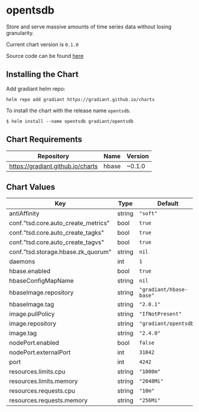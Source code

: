 opentsdb
========
Store and serve massive amounts of time series data without losing granularity.


Current chart version is `0.1.0`

Source code can be found [here](http://opentsdb.net/)


## Installing the Chart

Add gradiant helm repo:

```
helm repo add gradiant https://gradiant.github.io/charts
```

To install the chart with the release name `opentsdb`.

```
$ helm install --name opentsdb gradiant/opentsdb
```

## Chart Requirements

| Repository | Name | Version |
|------------|------|---------|
| https://gradiant.github.io/charts | hbase | ~0.1.0 |

## Chart Values

| Key | Type | Default | Description |
|-----|------|---------|-------------|
| antiAffinity | string | `"soft"` |  |
| conf."tsd.core.auto_create_metrics" | bool | `true` |  |
| conf."tsd.core.auto_create_tagks" | bool | `true` |  |
| conf."tsd.core.auto_create_tagvs" | bool | `true` |  |
| conf."tsd.storage.hbase.zk_quorum" | string | `nil` |  |
| daemons | int | `1` |  |
| hbase.enabled | bool | `true` |  |
| hbaseConfigMapName | string | `nil` |  |
| hbaseImage.repository | string | `"gradiant/hbase-base"` |  |
| hbaseImage.tag | string | `"2.0.1"` |  |
| image.pullPolicy | string | `"IfNotPresent"` |  |
| image.repository | string | `"gradiant/opentsdb"` |  |
| image.tag | string | `"2.4.0"` |  |
| nodePort.enabled | bool | `false` |  |
| nodePort.externalPort | int | `31042` |  |
| port | int | `4242` |  |
| resources.limits.cpu | string | `"1000m"` |  |
| resources.limits.memory | string | `"2048Mi"` |  |
| resources.requests.cpu | string | `"10m"` |  |
| resources.requests.memory | string | `"256Mi"` |  |
